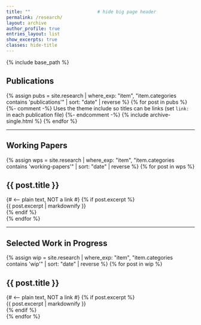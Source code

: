 ```yaml
---
title: ""                         # hide big page header
permalink: /research/
layout: archive
author_profile: true
entries_layout: list
show_excerpts: true
classes: hide-title
---
```


{% include base_path %}

## Publications
{% assign pubs = site.research | where_exp: "item", "item.categories contains 'publications'" | sort: "date" | reverse %}
{% for post in pubs %}
  {%- comment -%}
  Uses the theme include so titles can be links (set `link:` in each publication file)
  {%- endcomment -%}
  {% include archive-single.html %}
{% endfor %}

---

## Working Papers
{% assign wps = site.research | where_exp: "item", "item.categories contains 'working-papers'" | sort: "date" | reverse %}
{% for post in wps %}
  <article class="archive__item" itemscope itemtype="https://schema.org/CreativeWork">
    <h2 class="archive__item-title no_toc">{{ post.title }}</h2>  {# <-- plain text, NOT a link #}
    {% if post.excerpt %}
      <div class="archive__item-excerpt" itemprop="description">
        {{ post.excerpt | markdownify }}
      </div>
    {% endif %}
  </article>
{% endfor %}

---

## Selected Work in Progress
{% assign wip = site.research | where_exp: "item", "item.categories contains 'wip'" | sort: "date" | reverse %}
{% for post in wip %}
  <article class="archive__item" itemscope itemtype="https://schema.org/CreativeWork">
    <h2 class="archive__item-title no_toc">{{ post.title }}</h2>  {# <-- plain text, NOT a link #}
    {% if post.excerpt %}
      <div class="archive__item-excerpt" itemprop="description">
        {{ post.excerpt | markdownify }}
      </div>
    {% endif %}
  </article>
{% endfor %}
